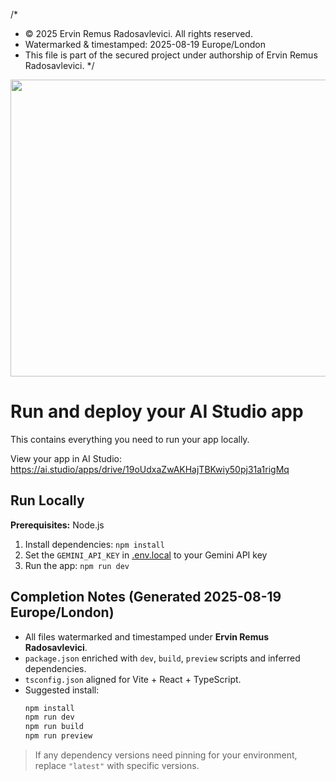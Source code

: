 /*
 * © 2025 Ervin Remus Radosavlevici. All rights reserved.
 * Watermarked & timestamped: 2025-08-19 Europe/London
 * This file is part of the secured project under authorship of Ervin Remus Radosavlevici.
 */

<div align="center">
<img width="1200" height="475" alt="GHBanner" src="https://github.com/user-attachments/assets/0aa67016-6eaf-458a-adb2-6e31a0763ed6" />
</div>

# Run and deploy your AI Studio app

This contains everything you need to run your app locally.

View your app in AI Studio: https://ai.studio/apps/drive/19oUdxaZwAKHajTBKwiy50pj31a1rigMq

## Run Locally

**Prerequisites:**  Node.js


1. Install dependencies:
   `npm install`
2. Set the `GEMINI_API_KEY` in [.env.local](.env.local) to your Gemini API key
3. Run the app:
   `npm run dev`


## Completion Notes (Generated 2025-08-19 Europe/London)

- All files watermarked and timestamped under **Ervin Remus Radosavlevici**.
- `package.json` enriched with `dev`, `build`, `preview` scripts and inferred dependencies.
- `tsconfig.json` aligned for Vite + React + TypeScript.
- Suggested install:
  ```bash
  npm install
  npm run dev
  npm run build
  npm run preview
  ```

> If any dependency versions need pinning for your environment, replace `"latest"` with specific versions.
